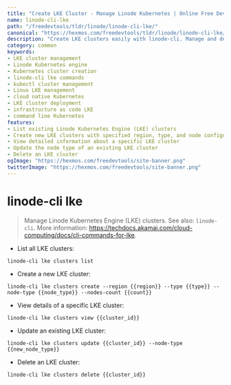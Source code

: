 ```yaml
---
title: "Create LKE Cluster - Manage Linode Kubernetes | Online Free DevTools by Hexmos"
name: linode-cli-lke
path: "/freedevtools/tldr/linode/linode-cli-lke/"
canonical: "https://hexmos.com/freedevtools/tldr/linode/linode-cli-lke/"
description: "Create LKE clusters easily with linode-cli. Manage and deploy Kubernetes clusters on Linode infrastructure efficiently using command line. Free online tool, no registration required."
category: common
keywords:
- LKE cluster management
- Linode Kubernetes engine
- Kubernetes cluster creation
- linode-cli lke commands
- kubectl cluster management
- Linux LKE management
- cloud native Kubernetes
- LKE cluster deployment
- infrastructure as code LKE
- command line Kubernetes
features:
- List existing Linode Kubernetes Engine (LKE) clusters
- Create new LKE clusters with specified region, type, and node configuration
- View detailed information about a specific LKE cluster
- Update the node type of an existing LKE cluster
- Delete an LKE cluster
ogImage: "https://hexmos.com/freedevtools/site-banner.png"
twitterImage: "https://hexmos.com/freedevtools/site-banner.png"
---
```


# linode-cli lke

> Manage Linode Kubernetes Engine (LKE) clusters.
> See also: `linode-cli`.
> More information: <https://techdocs.akamai.com/cloud-computing/docs/cli-commands-for-lke>.

- List all LKE clusters:

`linode-cli lke clusters list`

- Create a new LKE cluster:

`linode-cli lke clusters create --region {{region}} --type {{type}} --node-type {{node_type}} --nodes-count {{count}}`

- View details of a specific LKE cluster:

`linode-cli lke clusters view {{cluster_id}}`

- Update an existing LKE cluster:

`linode-cli lke clusters update {{cluster_id}} --node-type {{new_node_type}}`

- Delete an LKE cluster:

`linode-cli lke clusters delete {{cluster_id}}`
